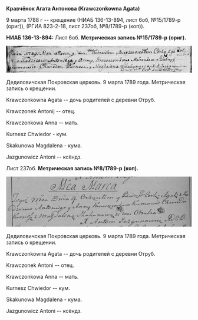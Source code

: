 **Кравчёнок Агата Антонова (Krawczonkowna Agata)**

9 марта 1788 г -- крещение (НИАБ 136-13-894, лист 6об, №15/1789-р
(ориг)), (РГИА 823-2-18, лист 237об, №8/1789-р (коп)).

**НИАБ 136-13-894:** Лист 6об. **Метрическая запись №15/1789-р (ориг).**

![](./media/883ce719d9237acea3f9bd3dab62ba7432ed93be.png)

Дедиловичская Покровская церковь. 9 марта 1789 года. Метрическая запись
о крещении.

Krawczonkowna Agata -- дочь родителей с деревни Отруб.

Krawczonek Antonij -- отец.

Krawczonkowa Anna -- мать.

Kurnesz Chwiedor - кум.

Skakunowa Magdalena - кума.

Jazgunowicz Antoni -- ксёндз.

Лист 237об. **Метрическая запись №8/1789-р (коп).**

![](./media/58707d4ff035e6a69fd78a8988b13f3d7ff32ca9.png)

Дедиловичская Покровская церковь. 9 марта 1789 года. Метрическая запись
о крещении.

Krawczonkowna Agata -- дочь родителей с деревни Отруб.

Krawczonek Antoni -- отец.

Krawczonkowa Anna -- мать.

Kurnesz Chwiedor -- кум.

Skakunowa Magdalena - кума.

Jazgunowicz Antoni -- ксёндз.
